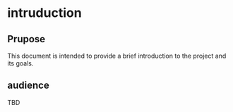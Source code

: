 # intruduction
## Prupose
This document is intended to provide a brief introduction to the project and its goals.

## audience
TBD
